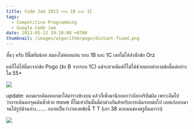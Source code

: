 ```yaml
---
title: Code Jam 2013 รอบ 1B และ 1C
tags:
  - Competitive Programming
  - Google Code Jam
date: 2013-05-12 19:10:00 +0700
thumbnail: /images/algorithm/pogo/distant-fixed.png
---
```


สั้นๆ ครับ ปีนี้ขยันน้อย สมองไม่ค่อยแล่น รอบ 1B และ 1C เลยไม่ได้ส่งซักข้อ Orz

แต่ก็ได้ไอ้นี่มาจากข้อ Pogo (ข้อ B จากรอบ 1C) แม้จะสวยดีแต่ก็ไม่ได้ช่วยตอบคำถามข้อนี้แต่อย่างใด 55+

![](/images/algorithm/pogo/distant.png)

update: ตอนแรกคิดอออกมาได้ตารางข้างบน แล้วก็เพิ่งมานึกออกว่าอัลกอริทึมผิด เพราะลืมไปว่าการเดินตกจุดเดิมซ้ำด้วย move ที่ไม่เท่ากันนั้นมี่ค่าต่างกันสำหรับการเดินรอบต่อไป เลยแก้ออกมาจนได้รูปด้านล่าง....... กลายเป็นว่าง่ายเลยข้อนี้ T T (เอา 38 คะแนนของตรูคืนมาาาา)

![](/images/algorithm/pogo/distant-fixed.png)
